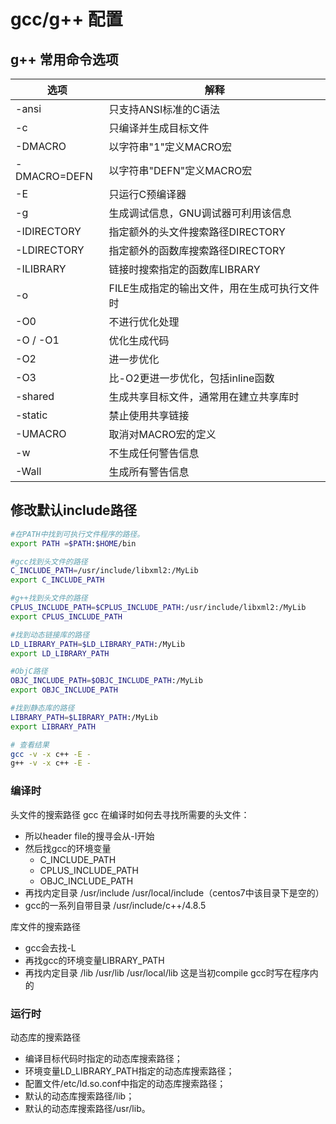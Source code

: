 # gcc/g++ 配置

## g++ 常用命令选项
|     选项     |                     解释                     |
| ------------ | -------------------------------------------- |
| -ansi        | 只支持ANSI标准的C语法                        |
| -c           | 只编译并生成目标文件                         |
| -DMACRO      | 以字符串"1"定义MACRO宏                       |
| -DMACRO=DEFN | 以字符串"DEFN"定义MACRO宏                    |
| -E           | 只运行C预编译器                              |
| -g           | 生成调试信息，GNU调试器可利用该信息          |
| -IDIRECTORY  | 指定额外的头文件搜索路径DIRECTORY            |
| -LDIRECTORY  | 指定额外的函数库搜索路径DIRECTORY            |
| -ILIBRARY    | 链接时搜索指定的函数库LIBRARY                |
| -o           | FILE生成指定的输出文件，用在生成可执行文件时 |
| -O0          | 不进行优化处理                               |
| -O / -O1     | 优化生成代码                                 |
| -O2          | 进一步优化                                   |
| -O3          | 比-O2更进一步优化，包括inline函数            |
| -shared      | 生成共享目标文件，通常用在建立共享库时       |
| -static      | 禁止使用共享链接                             |
| -UMACRO      | 取消对MACRO宏的定义                          |
| -w           | 不生成任何警告信息                           |
| -Wall        | 生成所有警告信息                             |

## 修改默认include路径

``` bash
#在PATH中找到可执行文件程序的路径。
export PATH =$PATH:$HOME/bin

#gcc找到头文件的路径
C_INCLUDE_PATH=/usr/include/libxml2:/MyLib
export C_INCLUDE_PATH

#g++找到头文件的路径
CPLUS_INCLUDE_PATH=$CPLUS_INCLUDE_PATH:/usr/include/libxml2:/MyLib
export CPLUS_INCLUDE_PATH

#找到动态链接库的路径
LD_LIBRARY_PATH=$LD_LIBRARY_PATH:/MyLib
export LD_LIBRARY_PATH

#ObjC路径
OBJC_INCLUDE_PATH=$OBJC_INCLUDE_PATH:/MyLib
export OBJC_INCLUDE_PATH

#找到静态库的路径
LIBRARY_PATH=$LIBRARY_PATH:/MyLib
export LIBRARY_PATH

# 查看结果
gcc -v -x c++ -E -
g++ -v -x c++ -E -
```

### 编译时
头文件的搜索路径
gcc 在编译时如何去寻找所需要的头文件：
- 所以header file的搜寻会从-I开始
- 然后找gcc的环境变量 
    - C_INCLUDE_PATH
    - CPLUS_INCLUDE_PATH
    - OBJC_INCLUDE_PATH
- 再找内定目录
/usr/include
/usr/local/include（centos7中该目录下是空的）
- gcc的一系列自带目录
/usr/include/c++/4.8.5

库文件的搜索路径
- gcc会去找-L
- 再找gcc的环境变量LIBRARY_PATH
- 再找内定目录 /lib /usr/lib /usr/local/lib 这是当初compile gcc时写在程序内的

### 运行时
动态库的搜索路径
- 编译目标代码时指定的动态库搜索路径；
- 环境变量LD_LIBRARY_PATH指定的动态库搜索路径；
- 配置文件/etc/ld.so.conf中指定的动态库搜索路径；
- 默认的动态库搜索路径/lib；
- 默认的动态库搜索路径/usr/lib。




